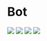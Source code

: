 <h1>Bot</h1>

<img src='media/5420270499197479563.jpg'>
<img src='media/5420270499197479564.jpg'>
<img src='media/5420270499197479565.jpg'>
<img src='media/5420270499197479566.jpg'>